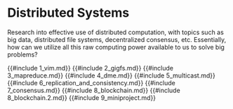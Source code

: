 # Distributed Systems

Research into effective use of distributed computation, with topics such as big data, distributed file systems, decentralized consensus, etc.
Essentially, how can we utilize all this raw computing power available to us to solve big problems?

{{#include 1_vim.md}}
{{#include 2_gigfs.md}}
{{#include 3_mapreduce.md}}
{{#include 4_dme.md}}
{{#include 5_multicast.md}}
{{#include 6_replication_and_consistency.md}}
{{#include 7_consensus.md}}
{{#include 8_blockchain.md}}
{{#include 8_blockchain.2.md}}
{{#include 9_miniproject.md}}